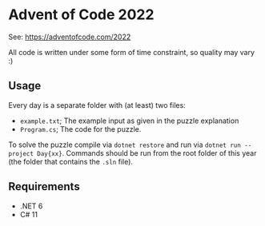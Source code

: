 # Advent of Code 2022

See: https://adventofcode.com/2022

All code is written under some form of time constraint, so quality may vary :)

## Usage 
Every day is a separate folder with (at least) two files:
- `example.txt`; The example input as given in the puzzle explanation
- `Program.cs`; The code for the puzzle.

To solve the puzzle compile via `dotnet restore` and run via `dotnet run --project Day{xx}`. Commands should be run from the root folder of this year (the folder that contains the `.sln` file).

## Requirements
- .NET 6
- C# 11
